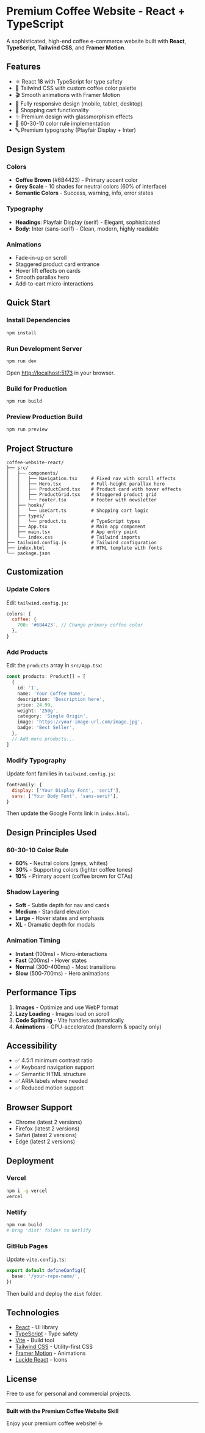 # Premium Coffee Website - React + TypeScript

A sophisticated, high-end coffee e-commerce website built with **React**, **TypeScript**, **Tailwind CSS**, and **Framer Motion**.

## Features

- ⚛️ React 18 with TypeScript for type safety
- 🎨 Tailwind CSS with custom coffee color palette
- 🎬 Smooth animations with Framer Motion
- 📱 Fully responsive design (mobile, tablet, desktop)
- 🛒 Shopping cart functionality
- ✨ Premium design with glassmorphism effects
- 🎯 60-30-10 color rule implementation
- 🔤 Premium typography (Playfair Display + Inter)

## Design System

### Colors

- **Coffee Brown** (#6B4423) - Primary accent color
- **Grey Scale** - 10 shades for neutral colors (60% of interface)
- **Semantic Colors** - Success, warning, info, error states

### Typography

- **Headings**: Playfair Display (serif) - Elegant, sophisticated
- **Body**: Inter (sans-serif) - Clean, modern, highly readable

### Animations

- Fade-in-up on scroll
- Staggered product card entrance
- Hover lift effects on cards
- Smooth parallax hero
- Add-to-cart micro-interactions

## Quick Start

### Install Dependencies

```bash
npm install
```

### Run Development Server

```bash
npm run dev
```

Open [http://localhost:5173](http://localhost:5173) in your browser.

### Build for Production

```bash
npm run build
```

### Preview Production Build

```bash
npm run preview
```

## Project Structure

```
coffee-website-react/
├── src/
│   ├── components/
│   │   ├── Navigation.tsx     # Fixed nav with scroll effects
│   │   ├── Hero.tsx           # Full-height parallax hero
│   │   ├── ProductCard.tsx    # Product card with hover effects
│   │   ├── ProductGrid.tsx    # Staggered product grid
│   │   └── Footer.tsx         # Footer with newsletter
│   ├── hooks/
│   │   └── useCart.ts         # Shopping cart logic
│   ├── types/
│   │   └── product.ts         # TypeScript types
│   ├── App.tsx                # Main app component
│   ├── main.tsx               # App entry point
│   └── index.css              # Tailwind imports
├── tailwind.config.js         # Tailwind configuration
├── index.html                 # HTML template with fonts
└── package.json
```

## Customization

### Update Colors

Edit `tailwind.config.js`:

```javascript
colors: {
  coffee: {
    700: '#6B4423', // Change primary coffee color
  },
}
```

### Add Products

Edit the `products` array in `src/App.tsx`:

```typescript
const products: Product[] = [
  {
    id: '1',
    name: 'Your Coffee Name',
    description: 'Description here',
    price: 24.99,
    weight: '250g',
    category: 'Single Origin',
    image: 'https://your-image-url.com/image.jpg',
    badge: 'Best Seller',
  },
  // Add more products...
]
```

### Modify Typography

Update font families in `tailwind.config.js`:

```javascript
fontFamily: {
  display: ['Your Display Font', 'serif'],
  sans: ['Your Body Font', 'sans-serif'],
}
```

Then update the Google Fonts link in `index.html`.

## Design Principles Used

### 60-30-10 Color Rule

- **60%** - Neutral colors (greys, whites)
- **30%** - Supporting colors (lighter coffee tones)
- **10%** - Primary accent (coffee brown for CTAs)

### Shadow Layering

- **Soft** - Subtle depth for nav and cards
- **Medium** - Standard elevation
- **Large** - Hover states and emphasis
- **XL** - Dramatic depth for modals

### Animation Timing

- **Instant** (100ms) - Micro-interactions
- **Fast** (200ms) - Hover states
- **Normal** (300-400ms) - Most transitions
- **Slow** (500-700ms) - Hero animations

## Performance Tips

1. **Images** - Optimize and use WebP format
2. **Lazy Loading** - Images load on scroll
3. **Code Splitting** - Vite handles automatically
4. **Animations** - GPU-accelerated (transform & opacity only)

## Accessibility

- ✅ 4.5:1 minimum contrast ratio
- ✅ Keyboard navigation support
- ✅ Semantic HTML structure
- ✅ ARIA labels where needed
- ✅ Reduced motion support

## Browser Support

- Chrome (latest 2 versions)
- Firefox (latest 2 versions)
- Safari (latest 2 versions)
- Edge (latest 2 versions)

## Deployment

### Vercel

```bash
npm i -g vercel
vercel
```

### Netlify

```bash
npm run build
# Drag 'dist' folder to Netlify
```

### GitHub Pages

Update `vite.config.ts`:

```typescript
export default defineConfig({
  base: '/your-repo-name/',
})
```

Then build and deploy the `dist` folder.

## Technologies

- [React](https://react.dev/) - UI library
- [TypeScript](https://www.typescriptlang.org/) - Type safety
- [Vite](https://vitejs.dev/) - Build tool
- [Tailwind CSS](https://tailwindcss.com/) - Utility-first CSS
- [Framer Motion](https://www.framer.com/motion/) - Animations
- [Lucide React](https://lucide.dev/) - Icons

## License

Free to use for personal and commercial projects.

---

**Built with the Premium Coffee Website Skill**

Enjoy your premium coffee website! ☕
